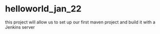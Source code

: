 # helloworld_jan_22
this project will allow us to set up our first maven project and build it with a Jenkins server
